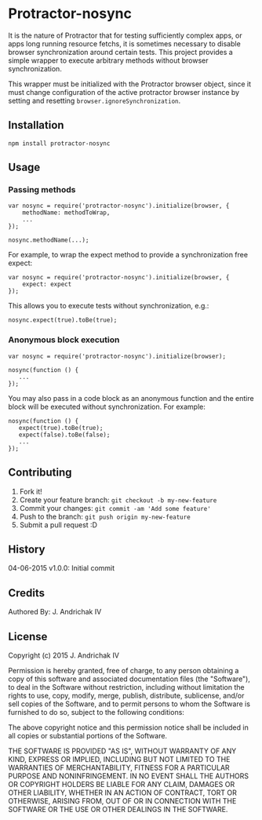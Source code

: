 
# Protractor-nosync

It is the nature of Protractor that for testing sufficiently complex apps, or apps long running resource fetchs, it is sometimes necessary to disable browser synchronization around certain tests.  This project provides a simple wrapper to execute arbitrary methods without browser synchronization.

This wrapper must be initialized with the Protractor browser object, since it must change configuration of the active protractor browser instance by setting and resetting `browser.ignoreSynchronization`.

## Installation
```
npm install protractor-nosync
```

## Usage

### Passing methods
```
var nosync = require('protractor-nosync').initialize(browser, {
    methodName: methodToWrap,
    ...
});

nosync.methodName(...);
```

For example, to wrap the expect method to provide a synchronization free expect:

```
var nosync = require('protractor-nosync').initialize(browser, {
    expect: expect
});
```

This allows you to execute tests without synchronization, e.g.:

```
nosync.expect(true).toBe(true);
```

### Anonymous block execution
```
var nosync = require('protractor-nosync').initialize(browser);

nosync(function () {
   ...
});
```

You may also pass in a code block as an anonymous function and the entire block will be executed without synchronization.  For example:

```
nosync(function () {
   expect(true).toBe(true);
   expect(false).toBe(false);
   ...
});
```

## Contributing

1. Fork it!
2. Create your feature branch: `git checkout -b my-new-feature`
3. Commit your changes: `git commit -am 'Add some feature'`
4. Push to the branch: `git push origin my-new-feature`
5. Submit a pull request :D

## History

04-06-2015
v1.0.0: Initial commit

## Credits

Authored By: J. Andrichak IV

## License

Copyright (c) 2015  J. Andrichak IV

Permission is hereby granted, free of charge, to any person obtaining a copy of this software and associated documentation files (the "Software"), to deal in the Software without restriction, including without limitation the rights to use, copy, modify, merge, publish, distribute, sublicense, and/or sell copies of the Software, and to permit persons to whom the Software is furnished to do so, subject to the following conditions:

The above copyright notice and this permission notice shall be included in all copies or substantial portions of the Software.

THE SOFTWARE IS PROVIDED "AS IS", WITHOUT WARRANTY OF ANY KIND, EXPRESS OR IMPLIED, INCLUDING BUT NOT LIMITED TO THE WARRANTIES OF MERCHANTABILITY, FITNESS FOR A PARTICULAR PURPOSE AND NONINFRINGEMENT. IN NO EVENT SHALL THE AUTHORS OR COPYRIGHT HOLDERS BE LIABLE FOR ANY CLAIM, DAMAGES OR OTHER LIABILITY, WHETHER IN AN ACTION OF CONTRACT, TORT OR OTHERWISE, ARISING FROM, OUT OF OR IN CONNECTION WITH THE SOFTWARE OR THE USE OR OTHER DEALINGS IN THE SOFTWARE.
